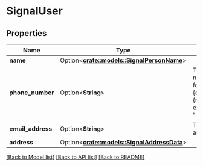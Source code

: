 # SignalUser

## Properties

Name | Type | Description | Notes
------------ | ------------- | ------------- | -------------
**name** | Option<[**crate::models::SignalPersonName**](SignalPersonName.md)> |  | [optional]
**phone_number** | Option<**String**> | The user's phone number, in E.164 format: +{countrycode}{number}. For example: \"+14151234567\" | [optional]
**email_address** | Option<**String**> | The user's email address. | [optional]
**address** | Option<[**crate::models::SignalAddressData**](SignalAddressData.md)> |  | [optional]

[[Back to Model list]](../README.md#documentation-for-models) [[Back to API list]](../README.md#documentation-for-api-endpoints) [[Back to README]](../README.md)


